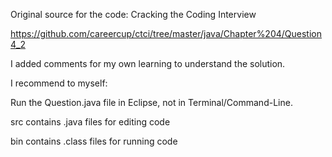 Original source for the code: Cracking the Coding Interview

https://github.com/careercup/ctci/tree/master/java/Chapter%204/Question4_2

I added comments for my own learning to understand the solution.

I recommend to myself:

Run the Question.java file in Eclipse, not in Terminal/Command-Line.

src contains .java files for editing code

bin contains .class files for running code